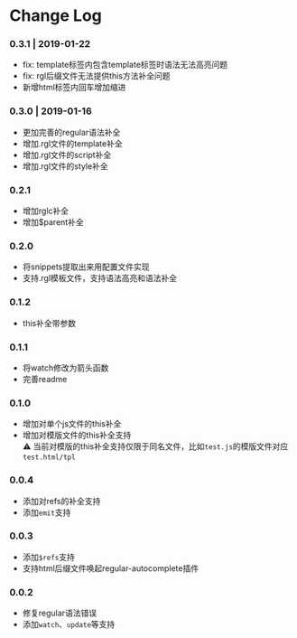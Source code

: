 # Change Log

### 0.3.1 | 2019-01-22
- fix: template标签内包含template标签时语法无法高亮问题
- fix: rgl后缀文件无法提供this方法补全问题
- 新增html标签内回车增加缩进

### 0.3.0 | 2019-01-16
- 更加完善的regular语法补全
- 增加.rgl文件的template补全
- 增加.rgl文件的script补全
- 增加.rgl文件的style补全

### 0.2.1
- 增加rglc补全
- 增加$parent补全

### 0.2.0
- 将snippets提取出来用配置文件实现
- 支持.rgl模板文件，支持语法高亮和语法补全

### 0.1.2
- this补全带参数

### 0.1.1
- 将watch修改为箭头函数
- 完善readme

### 0.1.0  
- 增加对单个js文件的this补全
- 增加对模版文件的this补全支持  
⚠️ 当前对模版的this补全支持仅限于同名文件，比如`test.js`的模版文件对应`test.html/tpl`

### 0.0.4
- 添加对refs的补全支持
- 添加`emit`支持

### 0.0.3
- 添加`$refs`支持
- 支持html后缀文件唤起regular-autocomplete插件

### 0.0.2
- 修复regular语法错误
- 添加`watch`、`update`等支持
